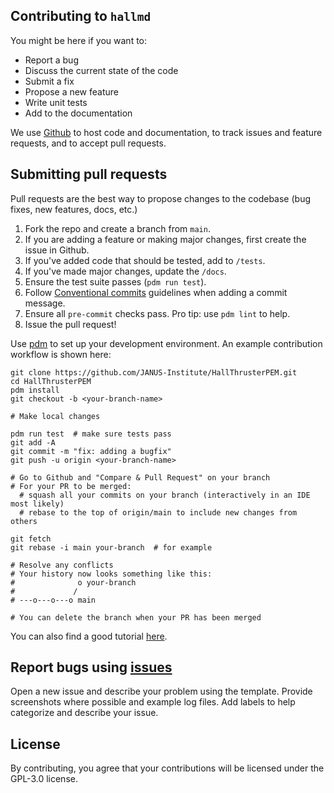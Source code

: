 ## Contributing to `hallmd`
You might be here if you want to:

- Report a bug
- Discuss the current state of the code
- Submit a fix
- Propose a new feature
- Write unit tests
- Add to the documentation

We use [Github](https://guides.github.com/introduction/flow/index.html) to host code and documentation, to track issues and feature requests, and to accept pull requests.

## Submitting pull requests
Pull requests are the best way to propose changes to the codebase (bug fixes, new features, docs, etc.)

1. Fork the repo and create a branch from `main`.
1. If you are adding a feature or making major changes, first create the issue in Github.
1. If you've added code that should be tested, add to `/tests`.
1. If you've made major changes, update the `/docs`.
1. Ensure the test suite passes (`pdm run test`).
1. Follow [Conventional commits](https://www.conventionalcommits.org/en/v1.0.0/) guidelines when adding a commit message.
1. Ensure all `pre-commit` checks pass. Pro tip: use `pdm lint` to help.
1. Issue the pull request!

Use [pdm](https://github.com/pdm-project/pdm) to set up your development environment. An example contribution workflow is shown here:

```shell
git clone https://github.com/JANUS-Institute/HallThrusterPEM.git
cd HallThrusterPEM
pdm install
git checkout -b <your-branch-name>

# Make local changes

pdm run test  # make sure tests pass
git add -A
git commit -m "fix: adding a bugfix"
git push -u origin <your-branch-name>

# Go to Github and "Compare & Pull Request" on your branch
# For your PR to be merged:
  # squash all your commits on your branch (interactively in an IDE most likely)
  # rebase to the top of origin/main to include new changes from others
  
git fetch
git rebase -i main your-branch  # for example
  
# Resolve any conflicts
# Your history now looks something like this:
#              o your-branch
#             /
# ---o---o---o main
  
# You can delete the branch when your PR has been merged
```

You can also find a good tutorial [here](https://github.com/firstcontributions/first-contributions/tree/main).

## Report bugs using [issues](https://github.com/eckelsjd/amisc/issues)
Open a new issue and describe your problem using the template. Provide screenshots where possible and example log files.
Add labels to help categorize and describe your issue.

## License
By contributing, you agree that your contributions will be licensed under the GPL-3.0 license.
